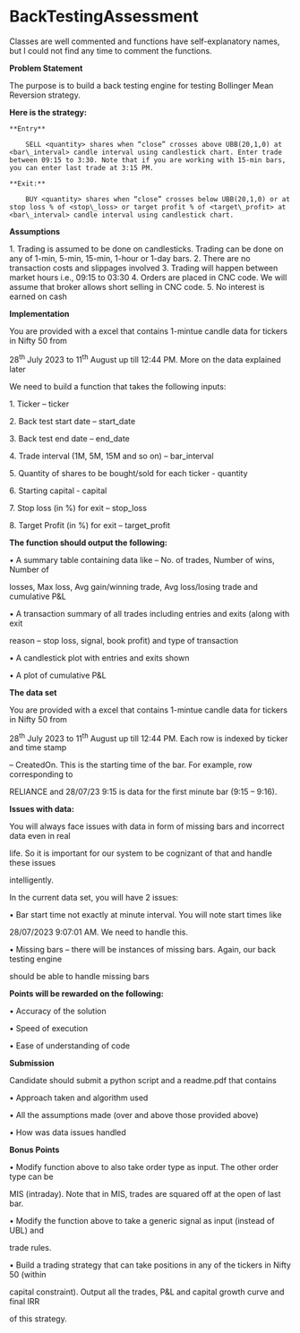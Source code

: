 # BackTestingAssessment
Classes are well commented and functions have self-explanatory names, but I could not find any time to comment the functions.


<a name="br1"></a> 

**Problem Statement**

The purpose is to build a back testing engine for testing Bollinger Mean Reversion strategy.

**Here is the strategy:**

    **Entry**

        SELL <quantity> shares when “close” crosses above UBB(20,1,0) at <bar\_interval> candle interval using candlestick chart. Enter trade between 09:15 to 3:30. Note that if you are working with 15-min bars, you can enter last trade at 3:15 PM.

    **Exit:**

        BUY <quantity> shares when “close” crosses below UBB(20,1,0) or at stop loss % of <stop\_loss> or target profit % of <target\_profit> at <bar\_interval> candle interval using candlestick chart.

**Assumptions**

1\. Trading is assumed to be done on candlesticks. Trading can be done on any of 1-min, 5-min, 15-min, 1-hour or 1-day bars.
2\. There are no transaction costs and slippages involved
3\. Trading will happen between market hours i.e., 09:15 to 03:30
4\. Orders are placed in CNC code. We will assume that broker allows short selling in CNC code.
5\. No interest is earned on cash

**Implementation**

You are provided with a excel that contains 1-mintue candle data for tickers in Nifty 50 from

28<sup>th</sup> July 2023 to 11<sup>th</sup> August up till 12:44 PM. More on the data explained later

We need to build a function that takes the following inputs:

1\. Ticker – ticker

2\. Back test start date – start\_date

3\. Back test end date – end\_date

4\. Trade interval (1M, 5M, 15M and so on) – bar\_interval

5\. Quantity of shares to be bought/sold for each ticker - quantity

6\. Starting capital - capital

7\. Stop loss (in %) for exit – stop\_loss

8\. Target Profit (in %) for exit – target\_profit

**The function should output the following:**



<a name="br2"></a> 

• A summary table containing data like – No. of trades, Number of wins, Number of

losses, Max loss, Avg gain/winning trade, Avg loss/losing trade and cumulative P&L


• A transaction summary of all trades including entries and exits (along with exit

reason – stop loss, signal, book profit) and type of transaction





• A candlestick plot with entries and exits shown


• A plot of cumulative P&L

**The data set**

You are provided with a excel that contains 1-mintue candle data for tickers in Nifty 50 from

28<sup>th</sup> July 2023 to 11<sup>th</sup> August up till 12:44 PM. Each row is indexed by ticker and time stamp

– CreatedOn. This is the starting time of the bar. For example, row corresponding to

RELIANCE and 28/07/23 9:15 is data for the first minute bar (9:15 – 9:16).

**Issues with data:**

You will always face issues with data in form of missing bars and incorrect data even in real

life. So it is important for our system to be cognizant of that and handle these issues

intelligently.

In the current data set, you will have 2 issues:

• Bar start time not exactly at minute interval. You will note start times like

28/07/2023 9:07:01 AM. We need to handle this.

• Missing bars – there will be instances of missing bars. Again, our back testing engine

should be able to handle missing bars

**Points will be rewarded on the following:**

• Accuracy of the solution
 

• Speed of execution


• Ease of understanding of code


**Submission**

Candidate should submit a python script and a readme.pdf that contains

• Approach taken and algorithm used


• All the assumptions made (over and above those provided above)


• How was data issues handled

**Bonus Points**



<a name="br3"></a> 

• Modify function above to also take order type as input. The other order type can be

MIS (intraday). Note that in MIS, trades are squared off at the open of last bar.


• Modify the function above to take a generic signal as input (instead of UBL) and

trade rules.


• Build a trading strategy that can take positions in any of the tickers in Nifty 50 (within

capital constraint). Output all the trades, P&L and capital growth curve and final IRR

of this strategy.


